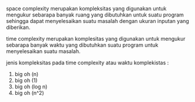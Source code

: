 
space complexity merupakan kompleksitas yang digunakan untuk mengukur sebarapa banyak ruang yang dibutuhkan untuk suatu program sehingga dapat menyelesaikan suatu masalah dengan ukuran inputan yang diberikan. 

time complexity merupakan komplesitas yang digunakan untuk mengukur sebarapa banyak waktu yang dibutuhkan suatu program untuk menyelesaikan suatu masalah. 

jenis kompleksitas pada time complexity atau waktu komplekistas :
1. big oh (n) 
2. big oh (1)
3. big oh (log n) 
4. big oh (n^2)
